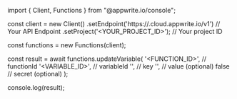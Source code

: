 import { Client, Functions } from "@appwrite.io/console";

const client = new Client()
    .setEndpoint('https://<REGION>.cloud.appwrite.io/v1') // Your API Endpoint
    .setProject('<YOUR_PROJECT_ID>'); // Your project ID

const functions = new Functions(client);

const result = await functions.updateVariable(
    '<FUNCTION_ID>', // functionId
    '<VARIABLE_ID>', // variableId
    '<KEY>', // key
    '<VALUE>', // value (optional)
    false // secret (optional)
);

console.log(result);

